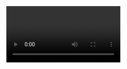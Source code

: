 


<video controls>
  <video width="320" height="240" controls>
  <source src="2020 in Pictures.mp4" type="video/mp4">
  <source src="2020 in Pictures.mp4" type="video/webm">
  <p>Your browser doesn't support HTML5 video. Here is
     a <a href="2020 in Pictures.mp4">link to the video</a> instead.</p>
</video>


